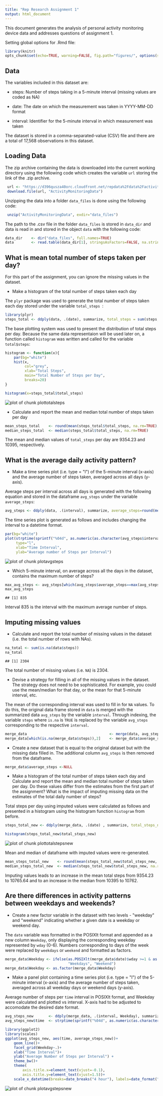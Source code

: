 ```yaml
---
title: "Rep Research Assignment 1"
output: html_document
---
```

This document generates the analysis of personal activity monitoring device data and addresses questions of assignment 1. 

Setting global options for .Rmd file:


```r
library(knitr)
opts_chunk$set(echo=TRUE, warning=FALSE, fig.path="figures/", options(scipen=10))
```

## Data
The variables included in this dataset are:

- steps: Number of steps taking in a 5-minute interval (missing values are coded as NA)

- date: The date on which the measurement was taken in YYYY-MM-DD format

- interval: Identifier for the 5-minute interval in which measurement was taken

The dataset is stored in a comma-separated-value (CSV) file and there are a total of 17,568 observations in this dataset.

## Loading Data
The zip archive containing the data is downloaded into the current working directory using the following code which creates the variable `url` storing the link of the .zip archive.


```r
 url <- "https://d396qusza40orc.cloudfront.net/repdata%2Fdata%2Factivity.zip"
 download.file(url, "ActivityMonitoringData")
```

Unzipping the data into a folder `data_files` is done using the following code:

```r
 unzip("ActivityMonitoringData", exdir="data_files")
```

The path to the .csv file in the folder `data_files` is stored in `data_dir` and data is read in and stored in the object `data`  with the following code:


```r
data_dir    <- dir("data_files", full.names=TRUE)
data        <- read.table(data_dir[1], stringsAsFactors=FALSE, na.strings="NA",sep=",", header=TRUE)
```


## What is mean total number of steps taken per day?
For this part of the assignment, you can ignore the missing values in the dataset.

* Make a histogram of the total number of steps taken each day


The `plyr` package was used to generate the total number of steps taken each day stored under the variable `total_steps
`:

```r
library(plyr)
steps_total <- ddply(data, .(date), summarize, total_steps = sum(steps, na.rm=TRUE))
```

The base plotting system was used to present the distribution of total steps per day. Because the same data representaion will be used later on, a function called `histogram` was written and called for the variable `total$steps`:



```r
histogram <- function(x){
    par(bg="white")
    hist(x, 
         col="grey",
         xlab="Total Steps",
         main="Total Number of Steps per Day",
         breaks=20)
}

histogram(x=steps_total$total_steps)
```

![plot of chunk plottotalsteps](figures/plottotalsteps.png) 

* Calculate and report the mean and median total number of steps taken per day

```r
mean_steps_total    <- round(mean(steps_total$total_steps, na.rm=TRUE),2)
median_steps_total  <- median(steps_total$total_steps, na.rm=TRUE)
```
The mean and median values of `total_steps` per day are 9354.23 and 10395, respectively.

## What is the average daily activity pattern?

* Make a time series plot (i.e. type = "l") of the 5-minute interval (x-axis) and the average number of steps taken, averaged across all days (y-axis).

Average steps per interval across all days is generated with the following equation and stored in the dataframe `avg_steps` under the variable `average_steps`:



```r
avg_steps <- ddply(data, .(interval), summarize, average_steps=round(mean(steps, na.rm=TRUE)),2)
```

The time series plot is generated as follows and includes changing the interval to a datetime format. 

```r
par(bg="white")
plot(strptime(sprintf("%04d", as.numeric(as.character(avg_steps$interval))), "%H%M"), avg_steps$average_steps, 
     type="l",
     xlab="Time Interval",
     ylab="Average number of Steps per Interval")
```

![plot of chunk plotavgsteps](figures/plotavgsteps.png) 

* Which 5-minute interval, on average across all the days in the dataset, contains the maximum number of steps?

```r
max_avg_steps <- avg_steps[which(avg_steps$average_steps==max(avg_steps$average_steps)),1]
max_avg_steps
```

```
## [1] 835
```

Interval 835 is the interval with the maximum average number of steps.

## Imputing missing values

* Calculate and report the total number of missing values in the dataset (i.e. the total number of rows with NAs).

```r
na_total <- sum(is.na(data$steps))
na_total
```

```
## [1] 2304
```

The total number of missing values (i.e. `NA`) is 2304.

* Devise a strategy for filling in all of the missing values in the dataset. The strategy does not need to be sophisticated. For example, you could use the mean/median for that day, or the mean for that 5-minute interval, etc.

The mean of the corresponding interval was used to fill in for `NA` values. To do this, the original data frame stored in `data` is merged with the summarized data `avg_steps` by the variable `interval`. Through indexing, the variable `steps` where `is.na` is `TRUE` is replaced by the variable `avg_steps` corresponding to the respective `interval`.


```r
merge_data                                      <- merge(data, avg_steps)
merge_data[which(is.na(merge_data$steps)),2]    <- merge_data$average_step[which(is.na(merge_data$steps))]
```

* Create a new dataset that is equal to the original dataset but with the missing data filled in.
The additional column `avg_steps` is then removed from the dataframe.

```r
merge_data$average_steps <-NULL
```

* Make a histogram of the total number of steps taken each day and Calculate and report the mean and median total number of steps taken per day. Do these values differ from the estimates from the first part of the assignment? What is the impact of imputing missing data on the estimates of the total daily number of steps?

Total steps per day using imputed values were calculated as follows and presented in a histogram using the histogram function `histogram` from before.


```r
steps_total_new <- ddply(merge_data, .(date) , summarize, total_steps_new=sum(steps))
```


```r
histogram(steps_total_new$total_steps_new)
```

![plot of chunk plottotalstepsnew](figures/plottotalstepsnew.png) 


Mean and median of dataframe with imputed values were re-generated.

```r
mean_steps_total_new    <- round(mean(steps_total_new$total_steps_new, na.rm=TRUE),2)
median_steps_total_new  <- median(steps_total_new$total_steps_new, na.rm=TRUE)
```

Imputing values leads to an increase in the mean total steps from 9354.23 to 10765.64 and to an increase in the median from 10395 to 10762.

## Are there differences in activity patterns between weekdays and weekends?
* Create a new factor variable in the dataset with two levels - "weekday" and "weekend" indicating whether a given date is a weekday or weekend day.

The `date` variable was formatted in the POSIXlt format and appended as a new column `Weekday`, only displaying the corresponding weekday represented by `wday` (0-6). Numbers corresponding to days of the week were replaced by `weekdays` or `weekend` and formatted as  factors. 


```r
merge_data$Weekday <- ifelse(as.POSIXlt(merge_data$date)$wday >=1 & as.POSIXlt(merge_data$date)$wday<=5, 
                             "Weekdays", "Weekend")
merge_data$Weekday <- as.factor(merge_data$Weekday)
```


* Make a panel plot containing a time series plot (i.e. type = "l") of the 5-minute interval (x-axis)  and the average number of steps taken, averaged across all weekday days or weekend days (y-axis).

Average number of steps   per `time` interval in POSIXlt format, and Weekday were calculated and plotted vs  interval. X-axis had to be adjusted to accomodate the desired date format. 


```r
avg_steps_new       <- ddply(merge_data, .(interval, Weekday), summarize, average_steps_new=round(mean(steps),2))
avg_steps_new$time  <- strptime(sprintf("%04d", as.numeric(as.character(avg_steps_new$interval))), "%H%M")

library(ggplot2)
library(scales)
ggplot(avg_steps_new, aes(time, average_steps_new))+
    geom_line()+
    facet_grid(Weekday~.)+
    xlab("Time Interval")+
    ylab("Average Number of Steps per Interval") +
    theme_bw()+
    theme(
        axis.title.x=element_text(vjust=-0.1),
        axis.title.y=element_text(vjust=1.5))+
    scale_x_datetime(breaks=date_breaks("4 hour"), labels=date_format("%H:%M"))
```

![plot of chunk plotavgstepsnew](figures/plotavgstepsnew.png) 

